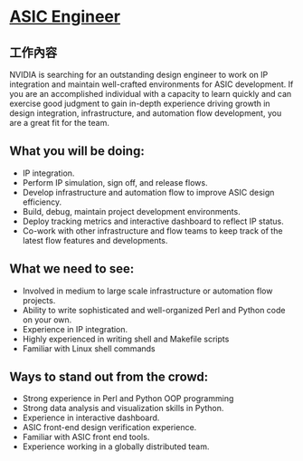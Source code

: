 # [ASIC Engineer](https://www.104.com.tw/job/83jxs?jobsource=job_same_b)

## 工作內容
NVIDIA is searching for an outstanding design engineer to work on IP integration and maintain well-crafted environments for ASIC development. If you are an accomplished individual with a capacity to learn quickly and can exercise good judgment to gain in-depth experience driving growth in design integration, infrastructure, and automation flow development, you are a great fit for the team.

## What you will be doing:
- IP integration.
- Perform IP simulation, sign off, and release flows.
- Develop infrastructure and automation flow to improve ASIC design efficiency.
- Build, debug, maintain project development environments.
- Deploy tracking metrics and interactive dashboard to reflect IP status.
- Co-work with other infrastructure and flow teams to keep track of the latest flow features and developments.

## What we need to see:
- Involved in medium to large scale infrastructure or automation flow projects.
- Ability to write sophisticated and well-organized Perl and Python code on your own.
- Experience in IP integration.
- Highly experienced in writing shell and Makefile scripts
- Familiar with Linux shell commands
	
## Ways to stand out from the crowd:
- Strong experience in Perl and Python OOP programming
- Strong data analysis and visualization skills in Python.
- Experience in interactive dashboard.
- ASIC front-end design verification experience.
- Familiar with ASIC front end tools.
- Experience working in a globally distributed team.